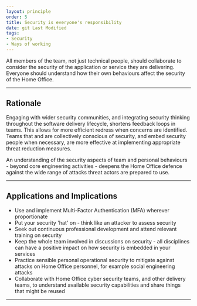 ```yaml
---
layout: principle
order: 5
title: Security is everyone's responsibility
date: git Last Modified
tags:
- Security
- Ways of working
---
```


All members of the team, not just technical people, should collaborate to 
consider the security of the application or service they are delivering. 
Everyone should understand how their own behaviours affect the security of 
the Home Office.

---

## Rationale

Engaging with wider security communities, and integrating security thinking 
throughout the software delivery lifecycle, shortens feedback loops in teams. 
This allows for more efficient redress when concerns are identified. Teams 
that and are collectively conscious of security, and embed security people 
when necessary, are more effective at implementing appropriate threat 
reduction measures.

An understanding of the security aspects of team and personal behaviours - 
beyond core engineering activities - deepens the Home Office defence 
against the wide range of attacks threat actors are prepared to use.

---

## Applications and Implications

- Use and implement Multi-Factor Authentication (MFA) wherever proportionate
- Put your security 'hat' on - think like an attacker to assess security
- Seek out continuous professional development and attend relevant training on security
- Keep the whole team involved in discussions on security - all disciplines can have a positive impact on how security is embedded in your services
- Practice sensible personal operational security to mitigate against attacks on Home Office personnel, for example social engineering attacks
- Collaborate with Home Office cyber security teams, and other delivery teams, to understand available security capabilities and share things that might be reused

---
